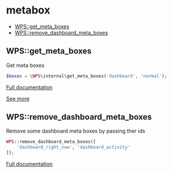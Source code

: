 # metabox

- [WPS::get_meta_boxes](#WPS_get_meta_boxes)
- [WPS::remove_dashboard_meta_boxes](#WPS_remove_dashboard_meta_boxes)
<a name="WPS_get_meta_boxes"></a>
## WPS::get_meta_boxes
Get meta boxes

```php
$boxes = \WPS\internal\get_meta_boxes('dashboard', 'normal');
```

[Full documentation](/doc/src/functions/metabox/get_meta_boxes.md)

[See more](https://wordpress.stackexchange.com/questions/56104/get-list-of-registered-meta-boxes-and-removing-them)

<a name="WPS_remove_dashboard_meta_boxes"></a>
## WPS::remove_dashboard_meta_boxes
Remove some dashboard meta boxes by passing ther ids

```php
WPS::remove_dashboard_meta_boxes([
	'dashboard_right_now', 'dashboard_activity'
]);
```

[Full documentation](/doc/src/functions/metabox/remove_dashboard_meta_boxes.md)
